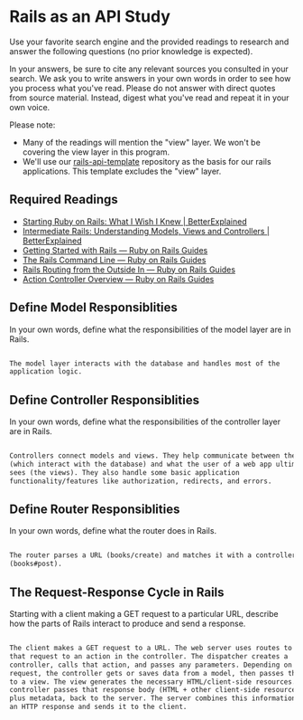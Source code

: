 # Rails as an API Study

Use your favorite search engine and the provided readings to research and answer
the following questions (no prior knowledge is expected).

In your answers, be sure to cite any relevant sources you consulted in your
search. We ask you to write answers in your own words in order to see how you
process what you've read. Please do not answer with direct quotes from source
material. Instead, digest what you've read and repeat it in your own voice.

Please note:

-   Many of the readings will mention the "view" layer. We won't be covering the
    view layer in this program.
-   We'll use our [rails-api-template](https://github.com/ga-wdi-boston/rails-api-template)
    repository as the basis for our rails applications.
    This template excludes the "view" layer.

## Required Readings

-   [Starting Ruby on Rails: What I Wish I Knew | BetterExplained](http://betterexplained.com/articles/starting-ruby-on-rails-what-i-wish-i-knew/)
-   [Intermediate Rails: Understanding Models, Views and Controllers | BetterExplained](http://betterexplained.com/articles/intermediate-rails-understanding-models-views-and-controllers/)
-   [Getting Started with Rails — Ruby on Rails Guides](http://guides.rubyonrails.org/getting_started.html)
-   [The Rails Command Line — Ruby on Rails Guides](http://guides.rubyonrails.org/command_line.html)
-   [Rails Routing from the Outside In — Ruby on Rails Guides](http://guides.rubyonrails.org/routing.html)
-   [Action Controller Overview — Ruby on Rails Guides](http://guides.rubyonrails.org/action_controller_overview.html)

## Define Model Responsiblities

In your own words, define what the responsibilities of the model layer are in
Rails.

```md

The model layer interacts with the database and handles most of the
application logic.

```

## Define Controller Responsiblities

In your own words, define what the responsibilities of the controller layer are
in Rails.

```md

Controllers connect models and views. They help communicate between the models
(which interact with the database) and what the user of a web app ultimately
sees (the views). They also handle some basic application
functionality/features like authorization, redirects, and errors.

```

## Define Router Responsiblities

In your own words, define what the router does in Rails.

```md

The router parses a URL (books/create) and matches it with a controller action
(books#post).

```

## The Request-Response Cycle in Rails

Starting with a client making a GET request to a particular URL, describe how
the parts of Rails interact to produce and send a response.

```md

The client makes a GET request to a URL. The web server uses routes to map
that request to an action in the controller. The dispatcher creates a
controller, calls that action, and passes any parameters. Depending on the
request, the controller gets or saves data from a model, then passes that data
to a view. The view generates the necessary HTML/client-side resources. The
controller passes that response body (HTML + other client-side resources),
plus metadata, back to the server. The server combines this information into
an HTTP response and sends it to the client.

```
